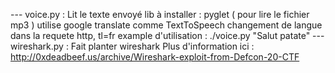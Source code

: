--- voice.py :
	Lit le texte envoyé
	lib à installer : pyglet ( pour lire le fichier mp3 )
	utilise google translate comme TextToSpeech
	changement de langue dans la requete http, tl=fr
	example d'utilisation :
		./voice.py "Salut patate"
--- wireshark.py :
	Fait planter wireshark
	Plus d'information ici : http://0xdeadbeef.us/archive/Wireshark-exploit-from-Defcon-20-CTF
